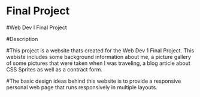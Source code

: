 # Final Project
#Web Dev I Final Project

#Description

#This project is a website thats created for the Web Dev 1 Final Project. This webiste includes some background information about me, a picture gallery of some pictures that were taken when I was traveling, a blog article about CSS Sprites as well as a contract form.

#The basic design ideas behind this website is to provide a responsive personal web page that runs responsively in multiple layouts.
